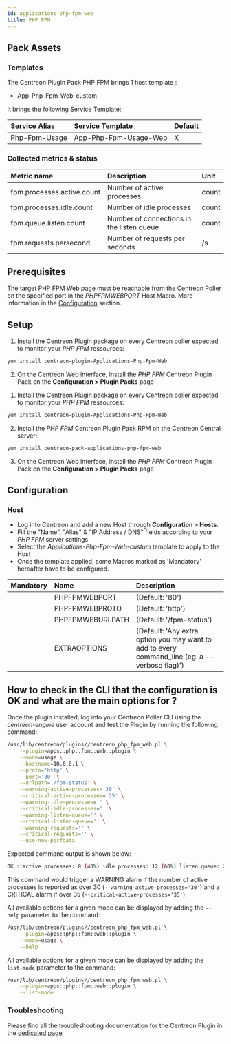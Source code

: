 ```yaml
---
id: applications-php-fpm-web
title: PHP FPM
---
```


## Pack Assets

### Templates

The Centreon Plugin Pack PHP FPM brings 1 host template :
* App-Php-Fpm-Web-custom

It brings the following Service Template:

| Service Alias | Service Template      | Default |
|:--------------|:----------------------|:--------|
| Php-Fpm-Usage | App-Php-Fpm-Usage-Web | X       |

### Collected metrics & status

<!--DOCUSAURUS_CODE_TABS-->

<!--Php-Fpm-Usage-->

| Metric name                | Description                               | Unit  |
|:---------------------------|:------------------------------------------|:------|
| fpm.processes.active.count | Number of active processes                | count |
| fpm.processes.idle.count   | Number of idle processes                  | count |
| fpm.queue.listen.count     | Number of connections in the listen queue | count |
| fpm.requests.persecond     | Number of requests per seconds            | /s    |

<!--END_DOCUSAURUS_CODE_TABS-->

## Prerequisites

The target PHP FPM Web page must be reachable from the Centreon Poller on the 
specified port in the *PHPFPMWEBPORT* Host Macro. More information in the 
[Configuration](#Configuration) section.

## Setup

<!--DOCUSAURUS_CODE_TABS-->

<!--Online IMP Licence & IT-100 Editions-->

1. Install the Centreon Plugin package on every Centreon poller expected to monitor your *PHP FPM* ressources:

```bash
yum install centreon-plugin-Applications-Php-Fpm-Web
```

2. On the Centreon Web interface, install the *PHP FPM* Centreon Plugin Pack on the **Configuration > Plugin Packs** page

<!--Offline IMP License-->

1. Install the Centreon Plugin package on every Centreon poller expected to monitor your *PHP FPM* ressources:

```bash
yum install centreon-plugin-Applications-Php-Fpm-Web
```

2. Install the *PHP FPM* Centreon Plugin Pack RPM on the Centreon Central server:

 ```bash
yum install centreon-pack-applications-php-fpm-web
```

3. On the Centreon Web interface, install the *PHP FPM* Centreon Plugin Pack on the **Configuration > Plugin Packs** page

<!--END_DOCUSAURUS_CODE_TABS-->

## Configuration

### Host

* Log into Centreon and add a new Host through **Configuration > Hosts**.
* Fill the "Name", "Alias" & "IP Address / DNS" fields according to your *PHP FPM* server settings
* Select the *Applications-Php-Fpm-Web-custom* template to apply to the Host
* Once the template applied, some Macros marked as 'Mandatory' hereafter have to be configured.

| Mandatory | Name             | Description                                                                                     |
|:----------|:-----------------|:------------------------------------------------------------------------------------------------|
|           | PHPFPMWEBPORT    | (Default: '80')                                                                                 |
|           | PHPFPMWEBPROTO   | (Default: 'http')                                                                               |
|           | PHPFPMWEBURLPATH | (Default: '/fpm-status')                                                                        |
|           | EXTRAOPTIONS     | (Default: 'Any extra option you may want to add to every command\_line (eg. a --verbose flag)') |

## How to check in the CLI that the configuration is OK and what are the main options for ? 

Once the plugin installed, log into your Centreon Poller CLI using the 
*centreon-engine* user account and test the Plugin by running the following 
command:

```bash
/usr/lib/centreon/plugins//centreon_php_fpm_web.pl \
    --plugin=apps::php::fpm::web::plugin \
    --mode=usage \
    --hostname=10.0.0.1 \
    --proto='http' \
    --port='80' \
    --urlpath='/fpm-status' \
    --warning-active-processes='30' \
    --critical-active-processes='35' \
    --warning-idle-processes='' \
    --critical-idle-processes='' \
    --warning-listen-queue='' \
    --critical-listen-queue='' \
    --warning-requests='' \
    --critical-requests='' \
    --use-new-perfdata 
```

Expected command output is shown below:

```bash
OK : active processes: 8 (40%) idle processes: 12 (60%) listen queue: 2 requests: 90/s | 'fpm.processes.active.count'=8;30;35;0; 'fpm.processes.idle.count'=12;;;0; 'fpm.queue.listen.count'=2;;;0; 'fpm.requests.persecond'=90/s;;;0; 
```

This command would trigger a WARNING alarm if the number of active processes is
reported as over 30 (`--warning-active-processes='30'`) and a CRITICAL alarm if over 
35 (`--critical-active-processes='35'`).

All available options for a given mode can be displayed by adding the 
`--help` parameter to the command:

```bash
/usr/lib/centreon/plugins//centreon_php_fpm_web.pl \
    --plugin=apps::php::fpm::web::plugin \
    --mode=usage \
    --help
```

All available options for a given mode can be displayed by adding the 
`--list-mode` parameter to the command:

```bash
/usr/lib/centreon/plugins//centreon_php_fpm_web.pl \
    --plugin=apps::php::fpm::web::plugin \
    --list-mode
```

### Troubleshooting

Please find all the troubleshooting documentation for the Centreon Plugin
in the [dedicated page](../tutorials/troubleshooting-plugins)